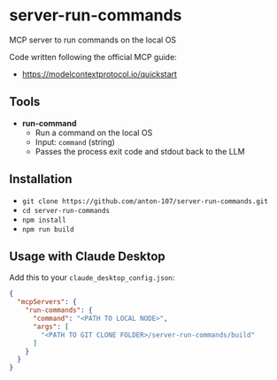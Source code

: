 # server-run-commands
MCP server to run commands on the local OS

Code written following the official MCP guide:
- https://modelcontextprotocol.io/quickstart

## Tools
- **run-command**
  - Run a command on the local OS
  - Input: `command` (string)
  - Passes the process exit code and stdout back to the LLM


## Installation
- `git clone https://github.com/anton-107/server-run-commands.git`
- `cd server-run-commands`
- `npm install`
- `npm run build`

## Usage with Claude Desktop
Add this to your `claude_desktop_config.json`:
```json
{
  "mcpServers": {
    "run-commands": {
      "command": "<PATH TO LOCAL NODE>",
      "args": [
        "<PATH TO GIT CLONE FOLDER>/server-run-commands/build"
      ]
    }
  }
}
